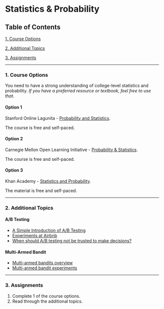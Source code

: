 # Statistics & Probability

## Table of Contents
[1. Course Options](#section-a)

[2. Additional Topics](#section-b)

[3. Assignments](#section-c)

---

### <a name="section-a"></a>1. Course Options

You need to have a strong understanding of college-level statistics and probability. *If you have a preferred resource or textbook, feel free to use that.*

#### Option 1

Stanford Online Lagunita - [Probability and Statistics](https://lagunita.stanford.edu/courses/OLI/ProbStat/Open/about).

The course is free and self-paced.

#### Option 2

Carnegie Mellon Open Learning Initiative - [Probability & Statistics](http://oli.cmu.edu/courses/free-open/statistics-course-details/).

The course is free and self-paced.

#### Option 3

Khan Academy - [Statistics and Probability](https://www.khanacademy.org/math/statistics-probability).

The material is free and self-paced.

---

### <a name="section-b"></a>2. Additional Topics

#### A/B Testing
- [A Simple Introduction of A/B Testing](https://www.optimizely.com/ab-testing/)
- [Experiments at Airbnb](http://nerds.airbnb.com/experiments-at-airbnb/)
- [When should A/B testing not be trusted to make decisions?](https://www.quora.com/When-should-A-B-testing-not-be-trusted-to-make-decisions/answer/Edwin-Chen-1?srid=sL8&share=1)

#### Multi-Armed Bandit
- [Multi-armed bandits overview](https://dataorigami.net/blogs/napkin-folding/79031811-multi-armed-bandits)
- [Multi-armed bandit experiments](https://support.google.com/analytics/answer/2844870?hl=en)

---

### <a name="section-c"></a>3. Assignments

1. Complete 1 of the course options.
2. Read through the additional topics.
